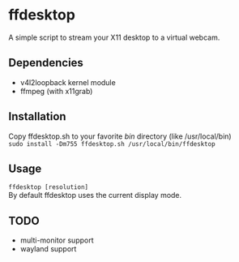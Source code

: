 # ffdesktop
A simple script to stream your X11 desktop to a virtual webcam.

## Dependencies
- v4l2loopback kernel module<br>
- ffmpeg (with x11grab)<br>

## Installation
Copy ffdesktop.sh to your favorite <i>bin</i> directory (like /usr/local/bin)<br>
```sudo install -Dm755 ffdesktop.sh /usr/local/bin/ffdesktop```

## Usage
```ffdesktop [resolution]```<br>
By default ffdesktop uses the current display mode.<br>

## TODO
- multi-monitor support<br>
- wayland support<br>
